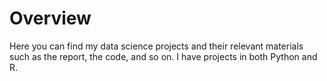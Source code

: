 # Overview
Here you can find my data science projects and their relevant materials such as the report, the code, and so on. I have projects in both Python and R.
